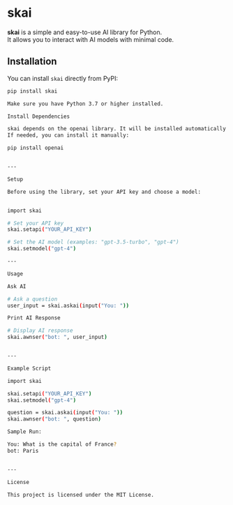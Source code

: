 
# skai

**skai** is a simple and easy-to-use AI library for Python.  
It allows you to interact with AI models with minimal code.

## Installation

You can install `skai` directly from PyPI:

```bash
pip install skai

Make sure you have Python 3.7 or higher installed.

Install Dependencies

skai depends on the openai library. It will be installed automatically with pip.
If needed, you can install it manually:

pip install openai


---

Setup

Before using the library, set your API key and choose a model:


import skai

# Set your API key
skai.setapi("YOUR_API_KEY")

# Set the AI model (examples: "gpt-3.5-turbo", "gpt-4")
skai.setmodel("gpt-4")

---

Usage

Ask AI

# Ask a question
user_input = skai.askai(input("You: "))

Print AI Response

# Display AI response
skai.awnser("bot: ", user_input)


---

Example Script

import skai

skai.setapi("YOUR_API_KEY")
skai.setmodel("gpt-4")

question = skai.askai(input("You: "))
skai.awnser("bot: ", question)

Sample Run:

You: What is the capital of France?
bot: Paris


---

License

This project is licensed under the MIT License.
